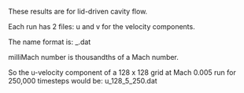 These results are for lid-driven cavity flow.  

Each run has 2 files: u and v for the velocity components.  

The name format is:  <component>_<grid dimension>_<milliMach number>_<thousands of timesteps>.dat  

milliMach number is thousandths of a Mach number.  

So the u-velocity component of a 128 x 128 grid at Mach 0.005 run for 250,000 timesteps would be: 
u_128_5_250.dat  


